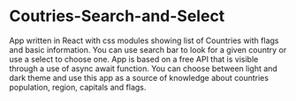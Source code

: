 # Coutries-Search-and-Select
App written in React with css modules showing list of Countries with flags and basic information. You can use search bar to look for a given country or use a select to choose one. App is based on a free API that is visible through a use of async await function. You can choose between light and dark theme and use this app as a source of knowledge about countries population, region, capitals and flags.

